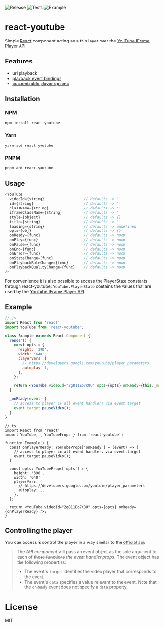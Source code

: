 ![Release](https://github.com/tjallingt/react-youtube/workflows/Release/badge.svg) ![Tests](https://github.com/tjallingt/react-youtube/workflows/Tests/badge.svg) ![Example](https://github.com/tjallingt/react-youtube/workflows/Example/badge.svg)

# react-youtube

Simple [React](http://facebook.github.io/react/) component acting as a thin layer over the [YouTube IFrame Player API](https://developers.google.com/youtube/iframe_api_reference)

## Features

- url playback
- [playback event bindings](https://developers.google.com/youtube/iframe_api_reference#Events)
- [customizable player options](https://developers.google.com/youtube/player_parameters)

## Installation

### NPM

```bash
npm install react-youtube
```

### Yarn

```bash
yarn add react-youtube
```

### PNPM

```bash
pnpm add react-youtube
```

## Usage

```js
<YouTube
  videoId={string}                  // defaults -> ''
  id={string}                       // defaults -> ''
  className={string}                // defaults -> ''
  iframeClassName={string}          // defaults -> ''
  style={object}                    // defaults -> {}
  title={string}                    // defaults -> ''
  loading={string}                  // defaults -> undefined
  opts={obj}                        // defaults -> {}
  onReady={func}                    // defaults -> noop
  onPlay={func}                     // defaults -> noop
  onPause={func}                    // defaults -> noop
  onEnd={func}                      // defaults -> noop
  onError={func}                    // defaults -> noop
  onStateChange={func}              // defaults -> noop
  onPlaybackRateChange={func}       // defaults -> noop
  onPlaybackQualityChange={func}    // defaults -> noop
/>
```

For convenience it is also possible to access the PlayerState constants through react-youtube:
`YouTube.PlayerState` contains the values that are used by the [YouTube IFrame Player API](https://developers.google.com/youtube/iframe_api_reference#onStateChange).

## Example

```jsx
// js
import React from 'react';
import YouTube from 'react-youtube';

class Example extends React.Component {
  render() {
    const opts = {
      height: '390',
      width: '640',
      playerVars: {
        // https://developers.google.com/youtube/player_parameters
        autoplay: 1,
      },
    };

    return <YouTube videoId="2g811Eo7K8U" opts={opts} onReady={this._onReady} />;
  }

  _onReady(event) {
    // access to player in all event handlers via event.target
    event.target.pauseVideo();
  }
}
```

```tsx
// ts
import React from 'react';
import YouTube, { YouTubeProps } from 'react-youtube';

function Example() {
  const onPlayerReady: YouTubeProps['onReady'] = (event) => {
    // access to player in all event handlers via event.target
    event.target.pauseVideo();
  }

  const opts: YouTubeProps['opts'] = {
    height: '390',
    width: '640',
    playerVars: {
      // https://developers.google.com/youtube/player_parameters
      autoplay: 1,
    },
  };

  return <YouTube videoId="2g811Eo7K8U" opts={opts} onReady={onPlayerReady} />;
}
```

## Controlling the player

You can access & control the player in a way similar to the [official api](https://developers.google.com/youtube/iframe_api_reference#Events):

> The ~~API~~ _component_ will pass an event object as the sole argument to each of ~~those functions~~ _the event handler props_. The event object has the following properties:
>
> - The event's `target` identifies the video player that corresponds to the event.
> - The event's `data` specifies a value relevant to the event. Note that the `onReady` event does not specify a `data` property.

# License

MIT
